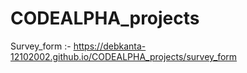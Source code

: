 # CODEALPHA_projects

Survey_form :- https://debkanta-12102002.github.io/CODEALPHA_projects/survey_form
